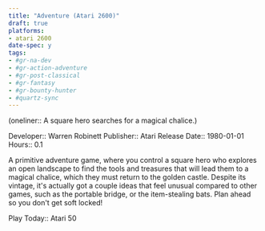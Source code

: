 ```yaml
---
title: "Adventure (Atari 2600)"
draft: true
platforms:
- atari 2600
date-spec: y
tags:
- #gr-na-dev 
- #gr-action-adventure 
- #gr-post-classical 
- #gr-fantasy 
- #gr-bounty-hunter 
- #quartz-sync
---
```


(oneliner:: A square hero searches for a magical chalice.)

Developer:: Warren  Robinett
Publisher:: Atari
Release Date:: 1980-01-01
Hours:: 0.1

A primitive adventure game, where you control a square hero who explores an open landscape to find the tools and treasures that will lead them to a magical chalice, which they must return to the golden castle. Despite its vintage, it's actually got a couple ideas that feel unusual compared to other games, such as the portable bridge, or the item-stealing bats. Plan ahead so you don't get soft locked!

Play Today:: Atari 50